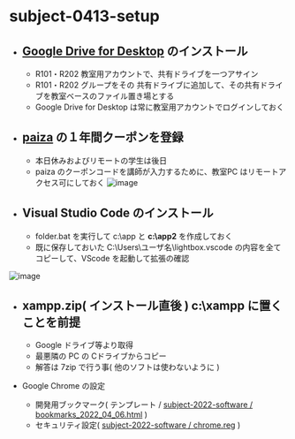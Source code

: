 # subject-0413-setup

- ## [Google Drive for Desktop](https://support.google.com/a/answer/7491144?hl=ja) のインストール
  - R101・R202 教室用アカウントで、共有ドライブを一つアサイン
  - R101・R202 グループをその 共有ドライブに追加して、その共有ドライブを教室ベースのファイル置き場とする
  - Google Drive for Desktop は常に教室用アカウントでログインしておく

- ## [paiza](https://paiza.jp/works/) の１年間クーポンを登録
  - 本日休みおよびリモートの学生は後日
  - paiza のクーポンコードを講師が入力するために、教室PC はリモートアクセス可にしておく
![image](https://user-images.githubusercontent.com/1501327/163093789-a9aef0bb-9ef3-4231-8a13-14e9b29ad84c.png)

- ## Visual Studio Code のインストール
  - folder.bat を実行して c:\app と **c:\app2** を作成しておく
  - 既に保存しておいた C:\Users\ユーザ名\lightbox\.vscode の内容を全てコピーして、VScode を起動して拡張の確認

![image](https://user-images.githubusercontent.com/1501327/163104002-a7195789-bcab-44a6-b9cb-a75b3227c95d.png)

- ## xampp.zip( インストール直後 ) c:\xampp に置くことを前提
  - Google ドライブ等より取得
  - 最悪隣の PC の Cドライブからコピー
  - 解答は 7zip で行う事( 他のソフトは使わないように )


- Google Chrome の設定
  - 開発用ブックマーク( テンプレート / [subject-2022-software / bookmarks_2022_04_06.html](https://github.com/winofsql/subject-2022-software/tree/main/chrome) )
  - セキュリティ設定( [subject-2022-software / chrome.reg](https://github.com/winofsql/subject-2022-software/tree/main/chrome) )
